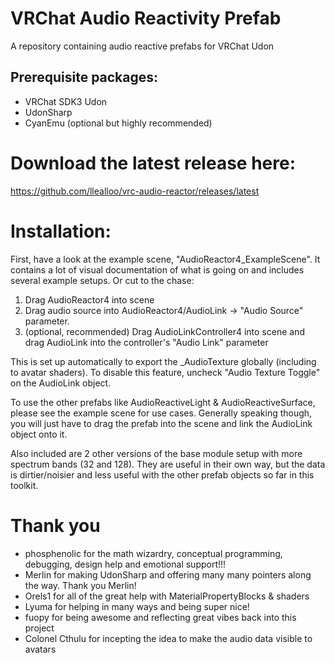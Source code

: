 # VRChat Audio Reactivity Prefab
A repository containing audio reactive prefabs for VRChat Udon

## Prerequisite packages:
- VRChat SDK3 Udon
- UdonSharp
- CyanEmu (optional but highly recommended)

# Download the latest release here:
https://github.com/llealloo/vrc-audio-reactor/releases/latest

# Installation:

First, have a look at the example scene, "AudioReactor4_ExampleScene". It contains a lot of visual documentation of what is going on and includes several example setups. Or cut to the chase:

1) Drag AudioReactor4 into scene
2) Drag audio source into AudioReactor4/AudioLink -> "Audio Source" parameter.
3) (optional, recommended) Drag AudioLinkController4 into scene and drag AudioLink into the controller's "Audio Link" parameter

This is set up automatically to export the _AudioTexture globally (including to avatar shaders). To disable this feature, uncheck "Audio Texture Toggle" on the AudioLink object.

To use the other prefabs like AudioReactiveLight & AudioReactiveSurface, please see the example scene for use cases. Generally speaking though, you will just have to drag the prefab into the scene and link the AudioLink object onto it.

Also included are 2 other versions of the base module setup with more spectrum bands (32 and 128). They are useful in their own way, but the data is dirtier/noisier and less useful with the other prefab objects so far in this toolkit.


# Thank you
- phosphenolic for the math wizardry, conceptual programming, debugging, design help and emotional support!!!
- Merlin for making UdonSharp and offering many many pointers along the way. Thank you Merlin!
- Orels1 for all of the great help with MaterialPropertyBlocks & shaders
- Lyuma for helping in many ways and being super nice!
- fuopy for being awesome and reflecting great vibes back into this project
- Colonel Cthulu for incepting the idea to make the audio data visible to avatars